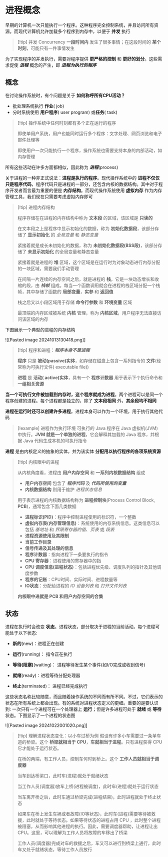 # 进程概念

早期的计算机一次只能执行一个程序。这种程序完全控制系统，并且访问所有资源。而现代计算机允许加载多个程序到内存中，以便于 **并发** 执行

> [!tip] 并发 Concurrency
> **一段时间内** 发生了很多事情；在这段时间的 **某个时刻**，可能只有一件事情发生

为了实现程序的并发执行，需要对程序提供 **更严格的控制** 和 **更好的划分**。这些需求促使 **_进程_** 概念的产生，即 **_进程为执行的程序_**

## 概念

在讨论操作系统时，有个问题是关于 **如何称呼所有CPU活动？**

+ 批处理系统执行 **作业**( job)
+ 分时系统使用 **用户程序**( user program) 或**任务**( task)

> [!tip] 操作系统中任何时刻都有多个正在运行的程序
> 
>即使单用户系统，用户也能同时运行多个程序：文字处理、网页浏览和电子邮件处理等
>
>即使用户一次只能执行一个程序，操作系统也需要支持本身的内部活动，如内存管理

所有这些活动在许多方面都相似，因此称为 **_进程_**(process)

关于进程的一种非正式说法：**进程是执行的程序**。现代操作系统中的 **进程不仅仅只是程序代码**，程序代码只是进程的一部分，还包含内核的数据结构。其中对于程序开发者而言最为重要的便是 **内存结构**。而现代操作系统使用 **虚拟内存** 作为内存管理工具，我们现在只需要考虑虚拟内存即可

> [!tip] 进程内存结构
> 
> 程序存储在在进程的内存结构中称为 **文本段** 的区域，该区域是 **只读的**
> 
> 在文本段之上是程序中显示初始化的数据，称为 **初始化数据段**，该部分存储了 **显示初始化** 的 _全局变量_ 和 _静态变量_
> 
> 紧接着就是成长未初始化的数据，称为 **未初始化数据段(BSS段)**，该部分存储了 **未显示初始化** 的全局变量和静态变量
> 
> 紧接着就是进程的 **堆** 区域，这个区域是在运行时为对象动态进行内存分配的一块区域，需要我们手动管理
> 
> 在间隔一片连续的内存空间之后，就是进程的 **栈**，它是一块动态增长和收缩的段，由 **_栈帧_** 组成。每当一个函数调用就会在进程的栈区域分配一个栈帧，其中存储了函数的 **局部变量**，**实参** 和 **返回值**
> 
> 栈之后又以小段区域用于存储 **命令行参数** 和 **环境变量** 区域
> 
> 最顶端的内存区域被系统 **内核** 管理，称为 **内核区域**，用户程序无法直接访问该区域的内存
> 

下图展示一个典型的进程的内存结构

![[Pasted image 20241013130418.png]]

> [!tip] 程序和进程：**_程序本身不是进程_**
> 
> **程序** 只是 **被动(passive)实体**，如存储在磁盘上包含一系列指令的 **文件**(经常称为可执行文件( executable file))
> 
> **进程** 是 **活动( active)实体**，具有一个 **程序计数器** 用于表示下个执行命令和 **一组相关资源**

**当一个可执行文件被加载到内存时，这个程序就成为进程**。两个进程可以是同一个程序创建的进程。每个进程都是独立的，除了 **文本段相同** 外，**其余段均不相同**

**进程在运行时还可以创建许多进程**。进程本身可以作为一个环境，用于执行其他代码

> [!example] 进程作为执行环境
> 可执行的 Java 程序在 Java 虚拟机(JVM) 中执行。**JVM 就是一个单独的进程**，它会解释其加载的 Java 程序，并根据 Java 代码生成本机的可执行指令

**进程** 是由内核定义的抽象的实体，并为该实体 **分配用以执行程序的各项系统资源**

> [!tip] 内核眼中的进程
> 
>从内核角度看，进程由 **用户内存空间** 和 **一系列内核数据结构** 组成
>
>+ **用户内存空间** 包含了 **_程序代码_** 及 **_代码所使用的变量_**
>+ **内核数据结构** 则用于维护 _进程状态信息_
>
> 用于表示进程的内核数据结构称为 **进程控制块**(Process Control Block, **PCB**)，通常包含下面几类数据
> + **进程标识(PID)**：程序中控制进程使用的标识符，一个整数
> + **虚拟内存表(内存管理信息)**：系统使用的内存系统信息。这类信息可以包括 _基地址_ 和 _界限寄存器的值_、_页表_ 或 _段表_
> + **进程资源使用及其限制**
> + **当前工作目录**
> + **信号传递及其处理的信息**
> + **程序计数器**：指向进程下一条要执行的指令
> + **CPU 寄存器**：进程使用的寄存器中的指
> + **CPU 调度信息(进程状态)**：包括进程优先级、调度队列的指针及其他调度参数
> + **程序的记账**：CPU时间、实际时间、进程数量等
> + **IO状态**：分配给进程的 _IO 设备列表_ 和 _打开文件列表_
> 
>**内核眼中进就是 PCB 和用户内存空间的合集**
>

## 状态

进程在执行时会改变 **状态**。进程状态，部分取决于进程的当前活动。每个进程可能处于以下状态:

+ **新的**(new)：进程正在创建

+ **运行**(running)： 指令正在执行

+ **等待(阻塞)**(waiting)： 进程等待发生某个事件(如I/O完成或收到信号)

+ **就绪**(ready)：进程等待分配处理器

+ **终止**(terminated)： 进程已经完成执行

这些状态名称比较随意，而且随着操作系统的不同而有所不同。不过，它们表示的状态在所有系统上都会出现。有的系统对进程状态定义的更细。重要的是要认识到: 一次只有一个进程可在一个处理器上 **运行**；但是许多进程可处于 **就绪** 或 **等待** 状态。下图显示了一个进程的状态图

![[Pasted image 20241022001020.png]]

> [!tip] 理解进程状态变化：以小车过桥为例
> 假设有许多小车需要过一条单车道的桥梁。这个 **桥梁就相当于 CPU**，**车就相当于进程**。只有进程获得 CPU 它才能处于运行状态。
> 
> 在桥的两端，有工作人员，控制车何时到桥上。这个 **工作人员就相当于调度器**
> 
> 当车到达桥梁口，此时车(进程)就处于就绪状态
> 
> 当工作人员(调度器)放车上桥(进程被调度)，此时车(进程)就处于运行状态
> 
> 当车离开桥之后，此时车通过桥梁完成(进程结束)，此时进程就处于终止状态
> 
> 如果车在桥上发生车祸或者故障(IO等状态)，此时车(进程)需要等待被救援，此时就处于等待状态。如果等待状态的进程占用 CPU ，此时整个进程被阻塞，从而影响其他进程的执行。因此，需要调度器帮助，让进程让出 CPU。这里，可以理解为工作人员将故障的车移出了桥梁
> 
> 工作人员(调度器)完成对车的救援之后，车又可以进行到桥梁上通行，此时车又处于就绪状态，等待工作人员放行
> 
